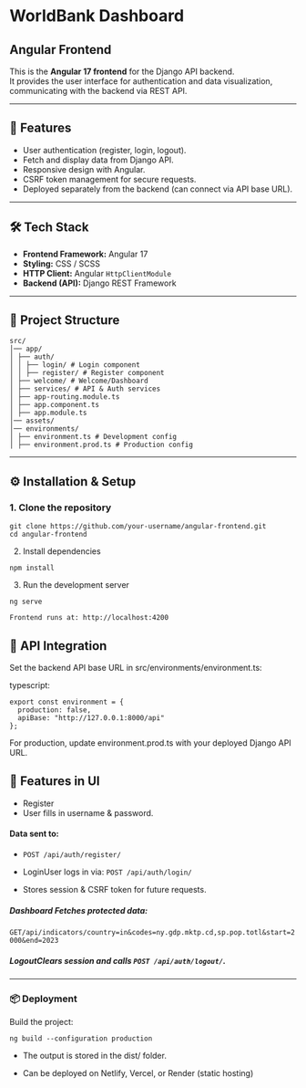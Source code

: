 # WorldBank Dashboard 
## Angular Frontend

This is the **Angular 17 frontend** for the Django API backend.  
It provides the user interface for authentication and data visualization, communicating with the backend via REST API.

---

## 🚀 Features
- User authentication (register, login, logout).
- Fetch and display data from Django API.
- Responsive design with Angular.
- CSRF token management for secure requests.
- Deployed separately from the backend (can connect via API base URL).

---

## 🛠 Tech Stack
- **Frontend Framework:** Angular 17  
- **Styling:** CSS / SCSS  
- **HTTP Client:** Angular `HttpClientModule`  
- **Backend (API):** Django REST Framework  

---

## 📂 Project Structure
```
src/
│── app/
│ ├── auth/
│ │ ├── login/ # Login component
│ │ ├── register/ # Register component
│ ├── welcome/ # Welcome/Dashboard
│ ├── services/ # API & Auth services
│ ├── app-routing.module.ts
│ ├── app.component.ts
│ ├── app.module.ts
│── assets/
│── environments/
│ ├── environment.ts # Development config
│ ├── environment.prod.ts # Production config
```
---

## ⚙️ Installation & Setup

### 1. Clone the repository
```
git clone https://github.com/your-username/angular-frontend.git
cd angular-frontend
```

2. Install dependencies
```
npm install
```
3. Run the development server
```
ng serve
```
`Frontend runs at: http://localhost:4200`

## 🔗 API Integration
Set the backend API base URL in src/environments/environment.ts:

typescript:
```
export const environment = {
  production: false,
  apiBase: "http://127.0.0.1:8000/api"
};
```
For production, update environment.prod.ts with your deployed Django API URL.

## 🔑 Features in UI
- Register
- User fills in username & password.

#### Data sent to:
- `POST /api/auth/register/`

- LoginUser logs in via:
`POST /api/auth/login/`

- Stores session & CSRF token for future requests.

##### Dashboard Fetches protected data:

`GET/api/indicators/country=in&codes=ny.gdp.mktp.cd,sp.pop.totl&start=2000&end=2023`

##### LogoutClears session and calls `POST /api/auth/logout/`.
---

### 📦 Deployment
Build the project:
```
ng build --configuration production
```

- The output is stored in the dist/ folder.

- Can be deployed on Netlify, Vercel, or Render (static hosting)
